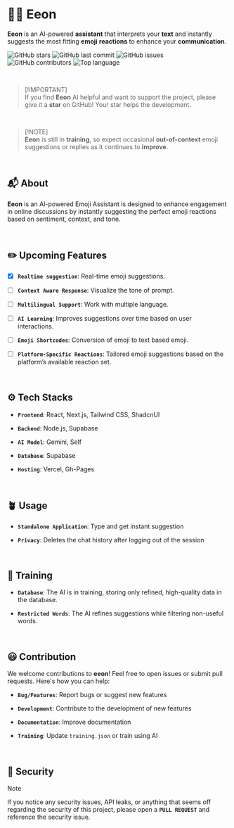 
# ⛓️‍💥 Eeon
**Eeon** is an AI-powered **assistant** that interprets your **text** and instantly suggests the most fitting **emoji** **reactions** to enhance your **communication**.<br>

![GitHub stars](https://img.shields.io/github/stars/divyanshudhruv/eeon?style=for-the-badge)
![GitHub last commit](https://img.shields.io/github/last-commit/divyanshudhruv/eeon.svg?style=for-the-badge)
![GitHub issues](https://img.shields.io/github/issues/divyanshudhruv/eeon.svg?style=for-the-badge)
![GitHub contributors](https://img.shields.io/github/contributors/divyanshudhruv/eeon.svg?style=for-the-badge)
![Top language](https://img.shields.io/github/languages/top/divyanshudhruv/eeon.svg?style=for-the-badge)

<br>

> [!IMPORTANT]\
> If you find **Eeon** AI helpful and want to support the project, please give it a **star** on GitHub! Your star helps the development.

<br>

> [!NOTE]\
> **Eeon** is still in **training**, so expect occasional **out-of-context** emoji suggestions or replies as it continues to **improve**.

<br>

## 📬  About

**Eeon** is an AI-powered Emoji Assistant is designed to enhance engagement in online discussions by instantly suggesting the perfect emoji reactions based on sentiment, context, and tone.

<br>

## ✏️ Upcoming Features

- [x]  **`Realtime suggestion`**: Real-time emoji suggestions.
  
- [ ] **`Context Aware Response`**: Visualize the tone of prompt.

- [ ] **`Multilingual Support`**: Work with multiple language.

- [ ] **`AI Learning`**: Improves suggestions over time based on user interactions.

- [ ] **`Emoji Shortcodes`**: Conversion of emoji to text based emoji.

- [ ] **`Platform-Specific Reactions`**: Tailored emoji suggestions based on the platform’s available reaction set. 

<br>

## ⚙️ Tech Stacks

- **`Frontend`**: React, Next.js, Tailwind CSS, ShadcnUI 

- **`Backend`**: Node.js, Supabase

- **`AI Model`**: Gemini, Self 

- **`Database`**: Supabase
  
- **`Hosting`**: Vercel, Gh-Pages

<br>

## 🪴 Usage

- **`Standalone Application`**: Type and get instant suggestion

- **`Privacy`**: Deletes the chat history after logging out of the session 
<br>

## 👟 Training

- **`Database`**: The AI is in training, storing only refined, high-quality data in the database.

- **`Restricted Words`**: The AI refines suggestions while filtering non-useful words.

<br>

## 😃 Contribution
We welcome contributions to **eeon**! Feel free to open issues or submit pull requests. Here's how you can help:

- **`Bug/Features`**: Report bugs or suggest new features

- **`Development`**: Contribute to the development of new features

- **`Documentation`**: Improve documentation

- **`Training`**: Update `training.json` or train using AI 

<br>


## 🔐 Security

> [!NOTE]
> If you notice any security issues, API leaks, or anything that seems off regarding the security of this project, please open a **`PULL REQUEST`** and reference the security issue. 
